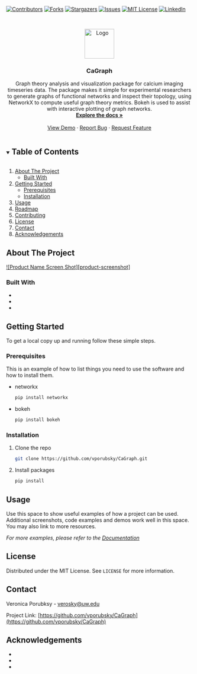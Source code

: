 <!-- PROJECT SHIELDS -->
<!--
*** I'm using markdown "reference style" links for readability.
*** Reference links are enclosed in brackets [ ] instead of parentheses ( ).
*** See the bottom of this document for the declaration of the reference variables
*** for contributors-url, forks-url, etc. This is an optional, concise syntax you may use.
*** https://www.markdownguide.org/basic-syntax/#reference-style-links
-->
[![Contributors][contributors-shield]][contributors-url]
[![Forks][forks-shield]][forks-url]
[![Stargazers][stars-shield]][stars-url]
[![Issues][issues-shield]][issues-url]
[![MIT License][license-shield]][license-url]
[![LinkedIn][linkedin-shield]][linkedin-url]



<!-- PROJECT LOGO -->
<br />
<p align="center">
  <a href="https://github.com/vporubsky/CaGraph">
    <img src="images/logo.png" alt="Logo" width="80" height="80">
  </a>

  <h3 align="center">CaGraph</h3>

  <p align="center">
    Graph theory analysis and visualization package for calcium imaging timeseries data. The package makes it simple for experimental researchers to generate graphs 
    of functional networks and inspect their topology, using NetworkX to compute useful graph theory metrics. Bokeh is used to assist with interactive plotting of graph networks.
    <br />
    <a href="https://github.com/vporubsky/DG_fear_conditioning_graph_theory"><strong>Explore the docs »</strong></a>
    <br />
    <br />
    <a href="https://github.com/vporubsky/DG_fear_conditioning_graph_theory">View Demo</a>
    ·
    <a href="https://github.com/vporubsky/DG_fear_conditioning_graph_theory/issues">Report Bug</a>
    ·
    <a href="https://github.com/vporubsky/DG_fear_conditioning_graph_theory/issues">Request Feature</a>
  </p>
</p>



<!-- TABLE OF CONTENTS -->
<details open="open">
  <summary><h2 style="display: inline-block">Table of Contents</h2></summary>
  <ol>
    <li>
      <a href="#about-the-project">About The Project</a>
      <ul>
        <li><a href="#built-with">Built With</a></li>
      </ul>
    </li>
    <li>
      <a href="#getting-started">Getting Started</a>
      <ul>
        <li><a href="#prerequisites">Prerequisites</a></li>
        <li><a href="#installation">Installation</a></li>
      </ul>
    </li>
    <li><a href="#usage">Usage</a></li>
    <li><a href="#roadmap">Roadmap</a></li>
    <li><a href="#contributing">Contributing</a></li>
    <li><a href="#license">License</a></li>
    <li><a href="#contact">Contact</a></li>
    <li><a href="#acknowledgements">Acknowledgements</a></li>
  </ol>
</details>



<!-- ABOUT THE PROJECT -->
## About The Project

[![Product Name Screen Shot][product-screenshot]](https://example.com)


### Built With

* []()
* []()
* []()



<!-- GETTING STARTED -->
## Getting Started

To get a local copy up and running follow these simple steps.

### Prerequisites

This is an example of how to list things you need to use the software and how to install them.
* networkx
  ```sh
  pip install networkx
  ```
* bokeh
  ```sh
  pip install bokeh
  ```  


### Installation

1. Clone the repo
   ```sh
   git clone https://github.com/vporubsky/CaGraph.git
   ```
2. Install packages
   ```sh
   pip install
   ```



<!-- USAGE EXAMPLES -->
## Usage

Use this space to show useful examples of how a project can be used. Additional screenshots, code examples and demos work well in this space. You may also link to more resources.

_For more examples, please refer to the [Documentation](https://example.com)_


<!-- LICENSE -->
## License

Distributed under the MIT License. See `LICENSE` for more information.



<!-- CONTACT -->
## Contact

Veronica Porubksy - verosky@uw.edu

Project Link: [https://github.com/vporubsky/CaGraph](https://github.com/vporubsky/CaGraph)



<!-- ACKNOWLEDGEMENTS -->
## Acknowledgements

* []()
* []()
* []()





<!-- MARKDOWN LINKS & IMAGES -->
<!-- https://www.markdownguide.org/basic-syntax/#reference-style-links -->
[contributors-shield]: https://img.shields.io/github/contributors/vporubsky/repo.svg?style=for-the-badge
[contributors-url]: https://github.com/vporubsky/repo/graphs/contributors
[forks-shield]: https://img.shields.io/github/forks/vporubsky/repo.svg?style=for-the-badge
[forks-url]: https://github.com/vporubsky/repo/network/members
[stars-shield]: https://img.shields.io/github/stars/vporubsky/repo.svg?style=for-the-badge
[stars-url]: https://github.com/vporubsky/repo/stargazers
[issues-shield]: https://img.shields.io/github/issues/vporubsky/repo.svg?style=for-the-badge
[issues-url]: https://github.com/vporubsky/repo/issues
[license-shield]: https://img.shields.io/github/license/vporubsky/repo.svg?style=for-the-badge
[license-url]: https://github.com/vporubsky/repo/blob/master/LICENSE.txt
[linkedin-shield]: https://img.shields.io/badge/-LinkedIn-black.svg?style=for-the-badge&logo=linkedin&colorB=555
[linkedin-url]: https://linkedin.com/in/vporubsky
